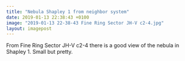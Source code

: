 ```yaml
---
title: "Nebula Shapley 1 from neighbor system"
date: 2019-01-13 22:38:43 +0100
image: "2019-01-13 22-38-43 Fine Ring Sector JH-V c2-4.jpg"
layout: imagepost
---
```


From Fine Ring Sector JH-V c2-4 there is a good view of the nebula in Shapley 1. Small but pretty.